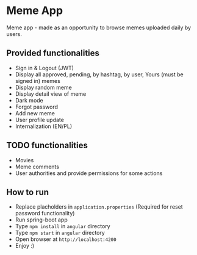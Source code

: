 # Meme App

Meme app - made as an opportunity to browse memes uploaded daily by users.

## Provided functionalities
- Sign in & Logout (JWT)
- Display all approved, pending, by hashtag, by user, Yours (must be signed in) memes
- Display random meme
- Display detail view of meme
- Dark mode
- Forgot password
- Add new meme
- User profile update
- Internalization (EN/PL)

## TODO functionalities
- Movies
- Meme comments
- User authorities and provide permissions for some actions

## How to run
- Replace placholders in `application.properties` (Required for reset password functionality)
- Run spring-boot app
- Type `npm install` in `angular` directory
- Type `npm start` in `angular` directory
- Open browser at `http://localhost:4200`
- Enjoy :)
